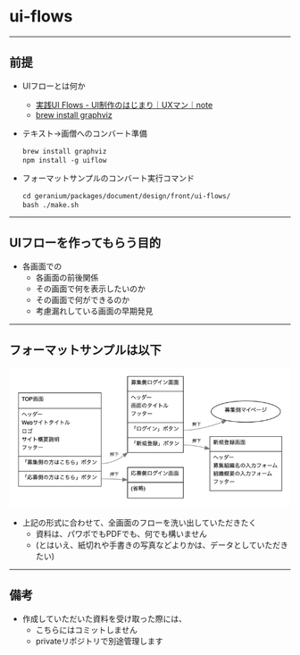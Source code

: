 
# ui-flows

---

## 前提

- UIフローとは何か
  - [実践UI Flows \- UI制作のはじまり｜UXマン｜note](https://note.mu/uxman/n/nbd21fec1ca29)
  - [brew install graphviz](https://github.com/hirokidaichi/uiflow)

- テキスト→画僧へのコンバート準備

  ```
  brew install graphviz
  npm install -g uiflow
  ```
- フォーマットサンプルのコンバート実行コマンド

  ```
  cd geranium/packages/document/design/front/ui-flows/
  bash ./make.sh
  ```

---

## UIフローを作ってもらう目的

- 各画面での
    - 各画面の前後関係
    - その画面で何を表示したいのか
    - その画面で何ができるのか
    - 考慮漏れしている画面の早期発見

---

## フォーマットサンプルは以下

![ui-flows](./ui-flows.png)

- 上記の形式に合わせて、全画面のフローを洗い出していただきたく
  - 資料は、パワポでもPDFでも、何でも構いません
  - (とはいえ、紙切れや手書きの写真などよりかは、データとしていただきたい)

---

## 備考

- 作成していただいた資料を受け取った際には、
    - こちらにはコミットしません
    - privateリポジトリで別途管理します


